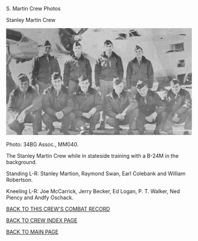 
S. Martin Crew Photos






 




Stanley Martin Crew  
  

![](MartinS.jpg)  

Photo: 34BG Assoc., MM040.  

The Stanley Martin Crew while in stateside training with a B-24M in the background.  

Standing L-R: Stanley Martion, Raymond Swan, Earl Colebank and William Robertson.  

Kneeling L-R: Joe McCarrick, Jerry Becker, Ed Logan, P. T. Walker, Ned Piency and Andfy Oschack.  
  

[BACK TO THIS CREW'S COMBAT RECORD](../crews/MartinS.md)  

[BACK TO CREW INDEX PAGE](../000crews.md)  

[BACK TO MAIN PAGE](../index.md)



